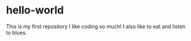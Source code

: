 # hello-world
This is my first repository
I like coding so much! I also like to eat and listen to blues.
